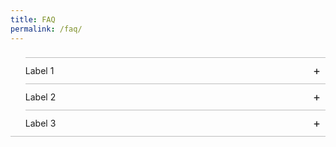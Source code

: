 ```yaml
---
title: FAQ
permalink: /faq/
---
```

<style>
ul.accordion {position: relative; margin: 1.4rem 0!important; border-bottom: 1px solid rgba(0,0,0,0.25); padding-bottom: 0;}
ul.accordion li {border-top: 1px solid rgba(0,0,0,0.25); list-style: none; margin-left: 0;}
ul.accordion li input {display: none;}
ul.accordion li label {display: block; cursor: pointer; padding: 0.75rem 2.4rem 0.75rem 0; margin: 0;}
ul.accordion li div {display: none; padding-bottom: 1.2rem;}
ul.accordion li input:checked + label {font-weight: bold;}
ul.accordion li input:checked + label + div {display: block;}
ul.accordion li label::before {content: "+"; font-weight: normal; font-size: 130%; line-height: 1.1rem; padding: 0; position: absolute; right: 0.5rem; transition: all 0.15s ease-in-out;}
ul.accordion li input:checked + label::before {transform: rotate(-45deg);}
</style>

<ul class="accordion">
  <li>
		  <input type="checkbox" id="accordion1">
		  <label for="accordion1">Label 1</label>
		  <div>
				Message Hello Content 1
		  </div>
	</li>
  <li>
		  <input type="checkbox" id="accordion2">
		  <label for="accordion2">Label 2</label>
		  <div>
				Message Hello Content 2
		  </div>
	</li>
  <li>
		  <input type="checkbox" id="accordion3">
		  <label for="accordion3">Label 3</label>
		  <div>
				Message Hello Content 3
		  </div>
	</li>
</ul>